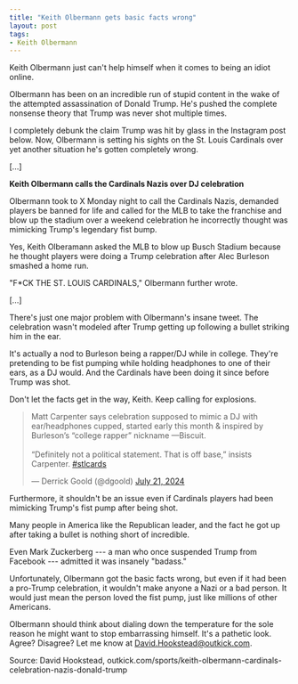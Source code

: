 ```yaml
---
title: "Keith Olbermann gets basic facts wrong"
layout: post
tags:
- Keith Olbermann
---
```


Keith Olbermann just can't help himself when it comes to being an idiot online.

Olbermann has been on an incredible run of stupid content in the wake of the attempted assassination of Donald Trump. He's pushed the complete nonsense theory that Trump was never shot multiple times.

I completely debunk the claim Trump was hit by glass in the Instagram post below. Now, Olbermann is setting his sights on the St. Louis Cardinals over yet another situation he's gotten completely wrong.

[...]

**Keith Olbermann calls the Cardinals Nazis over DJ celebration**

Olbermann took to X Monday night to call the Cardinals Nazis, demanded players be banned for life and called for the MLB to take the franchise and blow up the stadium over a weekend celebration he incorrectly thought was mimicking Trump's legendary fist bump.

Yes, Keith Olberamann asked the MLB to blow up Busch Stadium because he thought players were doing a Trump celebration after Alec Burleson smashed a home run.

"F*CK THE ST. LOUIS CARDINALS," Olbermann further wrote.

[...]

There's just one major problem with Olbermann's insane tweet. The celebration wasn't modeled after Trump getting up following a bullet striking him in the ear.

It's actually a nod to Burleson being a rapper/DJ while in college. They're pretending to be fist pumping while holding headphones to one of their ears, as a DJ would. And the Cardinals have been doing it since before Trump was shot.

Don't let the facts get in the way, Keith. Keep calling for explosions.

<blockquote class="twitter-tweet"><p lang="en" dir="ltr">Matt Carpenter says celebration supposed to mimic a DJ with ear/headphones cupped, started early this month &amp; inspired by Burleson’s “college rapper” nickname —Biscuit. <br /><br />“Definitely not a political statement. That is off base,” insists Carpenter. <a href="https://twitter.com/hashtag/stlcards?src=hash&amp;ref_src=twsrc%5Etfw">#stlcards</a></p>&mdash; Derrick Goold (@dgoold) <a href="https://twitter.com/dgoold/status/1815123157457756491?ref_src=twsrc%5Etfw">July 21, 2024</a></blockquote> <script async src="https://platform.twitter.com/widgets.js" charset="utf-8"></script>

Furthermore, it shouldn't be an issue even if Cardinals players had been mimicking Trump's fist pump after being shot.

Many people in America like the Republican leader, and the fact he got up after taking a bullet is nothing short of incredible.

Even Mark Zuckerberg --- a man who once suspended Trump from Facebook --- admitted it was insanely "badass."

Unfortunately, Olbermann got the basic facts wrong, but even if it had been a pro-Trump celebration, it wouldn't make anyone a Nazi or a bad person. It would just mean the person loved the fist pump, just like millions of other Americans.

Olbermann should think about dialing down the temperature for the sole reason he might want to stop embarrassing himself. It's a pathetic look. Agree? Disagree? Let me know at David.Hookstead@outkick.com.

Source: David Hookstead, outkick.com/sports/keith-olbermann-cardinals-celebration-nazis-donald-trump
